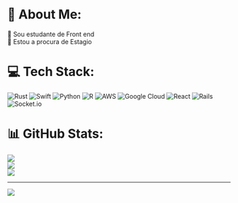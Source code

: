 # 💫 About Me:
🔭 Sou estudante de Front end<br>👯 Estou a procura de Estagio<br>


# 💻 Tech Stack:
![Rust](https://img.shields.io/badge/rust-%23000000.svg?style=plastic&logo=rust&logoColor=white) ![Swift](https://img.shields.io/badge/swift-F54A2A?style=plastic&logo=swift&logoColor=white) ![Python](https://img.shields.io/badge/python-3670A0?style=plastic&logo=python&logoColor=ffdd54) ![R](https://img.shields.io/badge/r-%23276DC3.svg?style=plastic&logo=r&logoColor=white) ![AWS](https://img.shields.io/badge/AWS-%23FF9900.svg?style=plastic&logo=amazon-aws&logoColor=white) ![Google Cloud](https://img.shields.io/badge/Google%20Cloud-%234285F4.svg?style=plastic&logo=google-cloud&logoColor=white) ![React](https://img.shields.io/badge/react-%2320232a.svg?style=plastic&logo=react&logoColor=%2361DAFB) ![Rails](https://img.shields.io/badge/rails-%23CC0000.svg?style=plastic&logo=ruby-on-rails&logoColor=white) ![Socket.io](https://img.shields.io/badge/Socket.io-black?style=plastic&logo=socket.io&badgeColor=010101)
# 📊 GitHub Stats:
![](https://github-readme-stats.vercel.app/api?username=FuturoDevJohn&theme=vue&hide_border=false&include_all_commits=false&count_private=false)<br/>
![](https://github-readme-streak-stats.herokuapp.com/?user=FuturoDevJohn&theme=vue&hide_border=false)<br/>
![](https://github-readme-stats.vercel.app/api/top-langs/?username=FuturoDevJohn&theme=vue&hide_border=false&include_all_commits=false&count_private=false&layout=compact)

---
[![](https://visitcount.itsvg.in/api?id=FuturoDevJohn&icon=0&color=0)](https://visitcount.itsvg.in)

<!-- Proudly created with GPRM ( https://gprm.itsvg.in ) -->